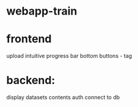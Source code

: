 # webapp-train

# frontend

upload intuitive
progress bar
bottom buttons - <a> tag

# backend:

display datasets contents
auth
connect to db
